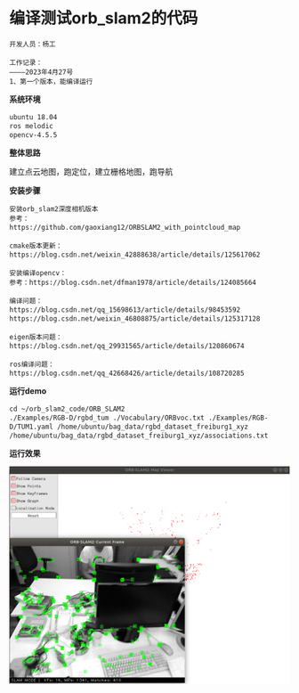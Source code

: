 # 编译测试orb_slam2的代码

```
开发人员：杨工

工作记录：
————2023年4月27号
1、第一个版本，能编译运行
```

**系统环境**

```
ubuntu 18.04
ros melodic
opencv-4.5.5
```

**整体思路**

建立点云地图，跑定位，建立栅格地图，跑导航

**安装步骤**

```
安装orb_slam2深度相机版本
参考：
https://github.com/gaoxiang12/ORBSLAM2_with_pointcloud_map

cmake版本更新：
https://blog.csdn.net/weixin_42888638/article/details/125617062

安装编译opencv：
参考：https://blog.csdn.net/dfman1978/article/details/124085664

编译问题：
https://blog.csdn.net/qq_15698613/article/details/98453592
https://blog.csdn.net/weixin_46808875/article/details/125317128

eigen版本问题：
https://blog.csdn.net/qq_29931565/article/details/120860674

ros编译问题：
https://blog.csdn.net/qq_42668426/article/details/108720285
```

**运行demo**

```
cd ~/orb_slam2_code/ORB_SLAM2
./Examples/RGB-D/rgbd_tum ./Vocabulary/ORBvoc.txt ./Examples/RGB-D/TUM1.yaml /home/ubuntu/bag_data/rgbd_dataset_freiburg1_xyz /home/ubuntu/bag_data/rgbd_dataset_freiburg1_xyz/associations.txt
```

**运行效果**

![Image text](https://github.com/haicheng12/orb_slam2_code/blob/main/img/test_orb_slam2.png)

